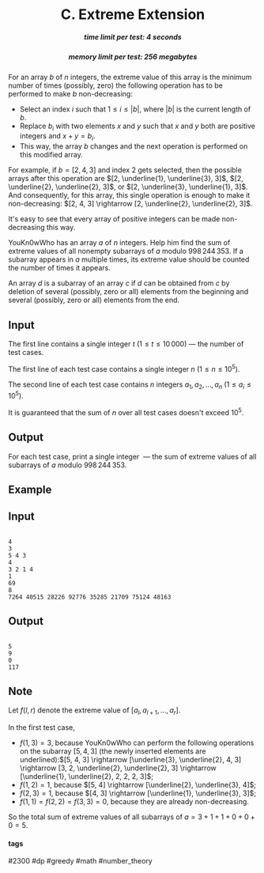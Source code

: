 <h1 style='text-align: center;'> C. Extreme Extension</h1>

<h5 style='text-align: center;'>time limit per test: 4 seconds</h5>
<h5 style='text-align: center;'>memory limit per test: 256 megabytes</h5>

For an array $b$ of $n$ integers, the extreme value of this array is the minimum number of times (possibly, zero) the following operation has to be performed to make $b$ non-decreasing: 

* Select an index $i$ such that $1 \le i \le |b|$, where $|b|$ is the current length of $b$.
* Replace $b_i$ with two elements $x$ and $y$ such that $x$ and $y$ both are positive integers and $x + y = b_i$.
* This way, the array $b$ changes and the next operation is performed on this modified array.

For example, if $b = [2, 4, 3]$ and index $2$ gets selected, then the possible arrays after this operation are $[2, \underline{1}, \underline{3}, 3]$, $[2, \underline{2}, \underline{2}, 3]$, or $[2, \underline{3}, \underline{1}, 3]$. And consequently, for this array, this single operation is enough to make it non-decreasing: $[2, 4, 3] \rightarrow [2, \underline{2}, \underline{2}, 3]$.

It's easy to see that every array of positive integers can be made non-decreasing this way.

YouKn0wWho has an array $a$ of $n$ integers. Help him find the sum of extreme values of all nonempty subarrays of $a$ modulo $998\,244\,353$. If a subarray appears in $a$ multiple times, its extreme value should be counted the number of times it appears.

An array $d$ is a subarray of an array $c$ if $d$ can be obtained from $c$ by deletion of several (possibly, zero or all) elements from the beginning and several (possibly, zero or all) elements from the end.

## Input

The first line contains a single integer $t$ ($1 \le t \le 10\,000$) — the number of test cases.

The first line of each test case contains a single integer $n$ ($1 \le n \le 10^5$).

The second line of each test case contains $n$ integers $a_1, a_2, \ldots, a_n$ ($1 \le a_i \le 10^5$).

It is guaranteed that the sum of $n$ over all test cases doesn't exceed $10^5$.

## Output

For each test case, print a single integer  — the sum of extreme values of all subarrays of $a$ modulo $998\,244\,353$.

## Example

## Input


```

4
3
5 4 3
4
3 2 1 4
1
69
8
7264 40515 28226 92776 35285 21709 75124 48163

```
## Output


```

5
9
0
117

```
## Note

Let $f(l, r)$ denote the extreme value of $[a_l, a_{l+1}, \ldots, a_r]$.

In the first test case, 

* $f(1, 3) = 3$, because YouKn0wWho can perform the following operations on the subarray $[5, 4, 3]$ (the newly inserted elements are underlined):$[5, 4, 3] \rightarrow [\underline{3}, \underline{2}, 4, 3] \rightarrow [3, 2, \underline{2}, \underline{2}, 3] \rightarrow [\underline{1}, \underline{2}, 2, 2, 2, 3]$;
* $f(1, 2) = 1$, because $[5, 4] \rightarrow [\underline{2}, \underline{3}, 4]$;
* $f(2, 3) = 1$, because $[4, 3] \rightarrow [\underline{1}, \underline{3}, 3]$;
* $f(1, 1) = f(2, 2) = f(3, 3) = 0$, because they are already non-decreasing.

So the total sum of extreme values of all subarrays of $a = 3 + 1 + 1 + 0 + 0 + 0 = 5$.



#### tags 

#2300 #dp #greedy #math #number_theory 